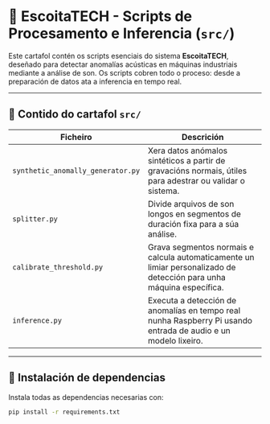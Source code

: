 # 🧠 EscoitaTECH - Scripts de Procesamento e Inferencia (`src/`)

Este cartafol contén os scripts esenciais do sistema **EscoitaTECH**, deseñado para detectar anomalías acústicas en máquinas industriais mediante a análise de son. Os scripts cobren todo o proceso: desde a preparación de datos ata a inferencia en tempo real.

---

## 📁 Contido do cartafol `src/`

| Ficheiro                          | Descrición                                                                                                           |
| --------------------------------- | -------------------------------------------------------------------------------------------------------------------- |
| `synthetic_anomally_generator.py` | Xera datos anómalos sintéticos a partir de gravacións normais, útiles para adestrar ou validar o sistema.            |
| `splitter.py`                     | Divide arquivos de son longos en segmentos de duración fixa para a súa análise.                                      |
| `calibrate_threshold.py`          | Grava segmentos normais e calcula automaticamente un limiar personalizado de detección para unha máquina específica. |
| `inference.py`                    | Executa a detección de anomalías en tempo real nunha Raspberry Pi usando entrada de audio e un modelo lixeiro.       |

---

## 🚀 Instalación de dependencias

Instala todas as dependencias necesarias con:

```bash
pip install -r requirements.txt
```
